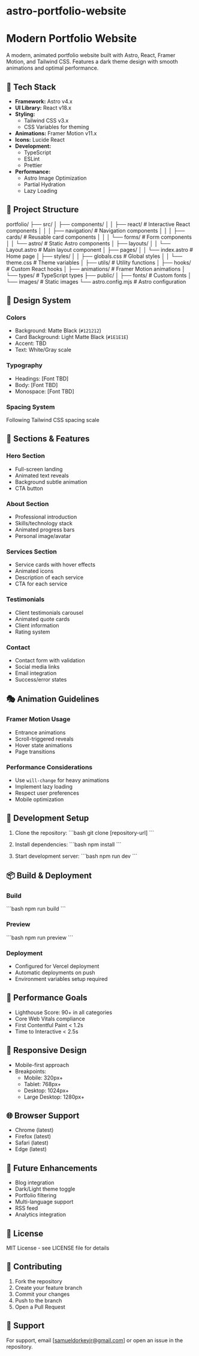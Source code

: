 # astro-portfolio-website

# Modern Portfolio Website

A modern, animated portfolio website built with Astro, React, Framer Motion, and Tailwind CSS. Features a dark theme design with smooth animations and optimal performance.

## 🚀 Tech Stack

- **Framework:** Astro v4.x
- **UI Library:** React v18.x
- **Styling:** 
  - Tailwind CSS v3.x
  - CSS Variables for theming
- **Animations:** Framer Motion v11.x
- **Icons:** Lucide React
- **Development:**
  - TypeScript
  - ESLint
  - Prettier
- **Performance:**
  - Astro Image Optimization
  - Partial Hydration
  - Lazy Loading

## 📁 Project Structure

portfolio/
├── src/
│   ├── components/
│   │   ├── react/           # Interactive React components
│   │   │   ├── navigation/  # Navigation components
│   │   │   ├── cards/       # Reusable card components
│   │   │   └── forms/       # Form components
│   │   └── astro/          # Static Astro components
│   ├── layouts/
│   │   └── Layout.astro    # Main layout component
│   ├── pages/
│   │   └── index.astro     # Home page
│   ├── styles/
│   │   ├── globals.css     # Global styles
│   │   └── theme.css       # Theme variables
│   ├── utils/              # Utility functions
│   ├── hooks/              # Custom React hooks
│   ├── animations/         # Framer Motion animations
│   └── types/              # TypeScript types
├── public/
│   ├── fonts/             # Custom fonts
│   └── images/            # Static images
└── astro.config.mjs       # Astro configuration


## 🎨 Design System

### Colors
- Background: Matte Black (`#121212`)
- Card Background: Light Matte Black (`#1E1E1E`)
- Accent: TBD
- Text: White/Gray scale

### Typography
- Headings: [Font TBD]
- Body: [Font TBD]
- Monospace: [Font TBD]

### Spacing System
Following Tailwind CSS spacing scale

## 📱 Sections & Features

### Hero Section
- Full-screen landing
- Animated text reveals
- Background subtle animation
- CTA button

### About Section
- Professional introduction
- Skills/technology stack
- Animated progress bars
- Personal image/avatar

### Services Section
- Service cards with hover effects
- Animated icons
- Description of each service
- CTA for each service

### Testimonials
- Client testimonials carousel
- Animated quote cards
- Client information
- Rating system

### Contact
- Contact form with validation
- Social media links
- Email integration
- Success/error states

## 🎭 Animation Guidelines

### Framer Motion Usage
- Entrance animations
- Scroll-triggered reveals
- Hover state animations
- Page transitions

### Performance Considerations
- Use `will-change` for heavy animations
- Implement lazy loading
- Respect user preferences
- Mobile optimization

## 🔧 Development Setup

1. Clone the repository:
\`\`\`bash
git clone [repository-url]
\`\`\`

2. Install dependencies:
\`\`\`bash
npm install
\`\`\`

3. Start development server:
\`\`\`bash
npm run dev
\`\`\`

## 📦 Build & Deployment

### Build
\`\`\`bash
npm run build
\`\`\`

### Preview
\`\`\`bash
npm run preview
\`\`\`

### Deployment
- Configured for Vercel deployment
- Automatic deployments on push
- Environment variables setup required

## 🎯 Performance Goals

- Lighthouse Score: 90+ in all categories
- Core Web Vitals compliance
- First Contentful Paint < 1.2s
- Time to Interactive < 2.5s

## 📱 Responsive Design

- Mobile-first approach
- Breakpoints:
  - Mobile: 320px+
  - Tablet: 768px+
  - Desktop: 1024px+
  - Large Desktop: 1280px+

## 🌐 Browser Support

- Chrome (latest)
- Firefox (latest)
- Safari (latest)
- Edge (latest)

## 🚀 Future Enhancements

- Blog integration
- Dark/Light theme toggle
- Portfolio filtering
- Multi-language support
- RSS feed
- Analytics integration

## 📄 License

MIT License - see LICENSE file for details

## 👥 Contributing

1. Fork the repository
2. Create your feature branch
3. Commit your changes
4. Push to the branch
5. Open a Pull Request

## 🤝 Support

For support, email [samueldorkeyjr@gmail.com] or open an issue in the repository.

